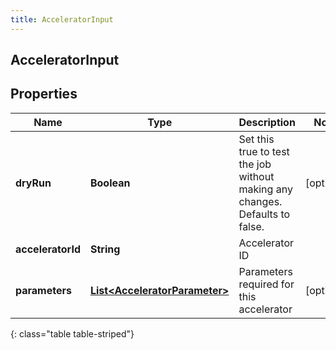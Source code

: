```yaml
---
title: AcceleratorInput
---
```

## AcceleratorInput


## Properties

| Name | Type | Description | Notes |
| ------------ | ------------- | ------------- | ------------- |
| **dryRun** | <!----><!---->**Boolean**<!----> | Set this true to test the job without making any changes. Defaults to false. |  [optional] |
| **acceleratorId** | <!----><!---->**String**<!----> | Accelerator ID |  |
| **parameters** | <!----><!---->[**List&lt;AcceleratorParameter&gt;**](AcceleratorParameter.html)<!----> | Parameters required for this accelerator |  [optional] |
{: class="table table-striped"}



